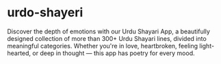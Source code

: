 # urdo-shayeri
Discover the depth of emotions with our Urdu Shayari App, a beautifully designed collection of more than 300+ Urdu Shayari lines, divided into meaningful categories.  Whether you're in love, heartbroken, feeling light-hearted, or deep in thought — this app has poetry for every mood.
